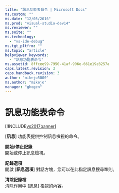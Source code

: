 ```yaml
---
title: "訊息功能表命令 | Microsoft Docs"
ms.custom: ""
ms.date: "12/05/2016"
ms.prod: "visual-studio-dev14"
ms.reviewer: ""
ms.suite: ""
ms.technology: 
  - "vs-ide-debug"
ms.tgt_pltfrm: ""
ms.topic: "article"
helpviewer_keywords: 
  - "訊息功能表命令"
ms.assetid: 8ffcee99-7950-41af-906e-661e19e3257a
caps.latest.revision: 3
caps.handback.revision: 3
author: "mikejo5000"
ms.author: "mikejo"
manager: "ghogen"
---
```

# 訊息功能表命令
[!INCLUDE[vs2017banner](../code-quality/includes/vs2017banner.md)]

\[**訊息**\] 功能表提供控制訊息檢視的命令。  
  
 **開始\/停止記錄**  
 開始或停止訊息檢視。  
  
 **記錄選項**  
 開啟 \[**訊息選項**\] 對話方塊，您可以在此指定訊息搜尋準則。  
  
 **清除記錄檔**  
 清除作用中 \[訊息\] 檢視的內容。